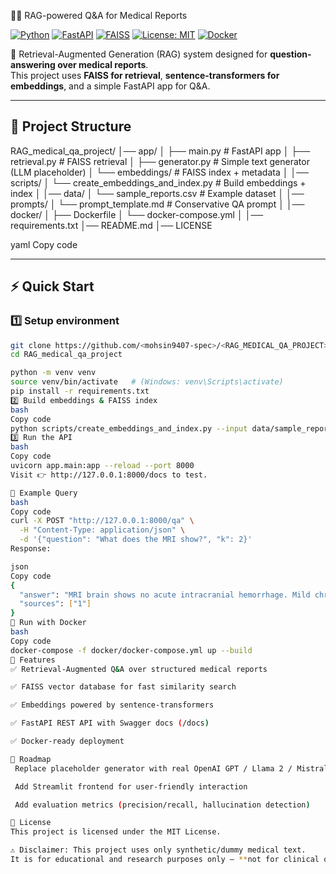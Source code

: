 🧑‍⚕️ RAG-powered Q&A for Medical Reports

[![Python](https://img.shields.io/badge/Python-3.10+-blue.svg)](https://www.python.org/)
[![FastAPI](https://img.shields.io/badge/FastAPI-0.100+-green.svg)](https://fastapi.tiangolo.com/)
[![FAISS](https://img.shields.io/badge/VectorDB-FAISS-orange.svg)](https://faiss.ai/)
[![License: MIT](https://img.shields.io/badge/License-MIT-yellow.svg)](LICENSE)
[![Docker](https://img.shields.io/badge/Docker-Ready-blue.svg)](https://www.docker.com/)

🚀 Retrieval-Augmented Generation (RAG) system designed for **question-answering over medical reports**.  
This project uses **FAISS for retrieval**, **sentence-transformers for embeddings**, and a simple FastAPI app for Q&A.

---

## 📂 Project Structure

RAG_medical_qa_project/
│── app/
│ ├── main.py # FastAPI app
│ ├── retrieval.py # FAISS retrieval
│ ├── generator.py # Simple text generator (LLM placeholder)
│ └── embeddings/ # FAISS index + metadata
│
│── scripts/
│ └── create_embeddings_and_index.py # Build embeddings + index
│
│── data/
│ └── sample_reports.csv # Example dataset
│
│── prompts/
│ └── prompt_template.md # Conservative QA prompt
│
│── docker/
│ ├── Dockerfile
│ └── docker-compose.yml
│
│── requirements.txt
│── README.md
│── LICENSE

yaml
Copy code

---

## ⚡ Quick Start

### 1️⃣ Setup environment
```bash
git clone https://github.com/<mohsin9407-spec>/<RAG_MEDICAL_QA_PROJECT>.git
cd RAG_medical_qa_project

python -m venv venv
source venv/bin/activate   # (Windows: venv\Scripts\activate)
pip install -r requirements.txt
2️⃣ Build embeddings & FAISS index
bash
Copy code
python scripts/create_embeddings_and_index.py --input data/sample_reports.csv
3️⃣ Run the API
bash
Copy code
uvicorn app.main:app --reload --port 8000
Visit 👉 http://127.0.0.1:8000/docs to test.

🧪 Example Query
bash
Copy code
curl -X POST "http://127.0.0.1:8000/qa" \
  -H "Content-Type: application/json" \
  -d '{"question": "What does the MRI show?", "k": 2}'
Response:

json
Copy code
{
  "answer": "MRI brain shows no acute intracranial hemorrhage. Mild chronic microvascular ischemic changes.",
  "sources": ["1"]
}
🐳 Run with Docker
bash
Copy code
docker-compose -f docker/docker-compose.yml up --build
📌 Features
✅ Retrieval-Augmented Q&A over structured medical reports

✅ FAISS vector database for fast similarity search

✅ Embeddings powered by sentence-transformers

✅ FastAPI REST API with Swagger docs (/docs)

✅ Docker-ready deployment

🔮 Roadmap
 Replace placeholder generator with real OpenAI GPT / Llama 2 / Mistral

 Add Streamlit frontend for user-friendly interaction

 Add evaluation metrics (precision/recall, hallucination detection)

📜 License
This project is licensed under the MIT License.

⚠️ Disclaimer: This project uses only synthetic/dummy medical text.  
It is for educational and research purposes only — **not for clinical or diagnostic use**.
